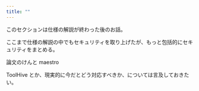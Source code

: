 ```yaml
---
title: ""
---
```



このセクションは仕様の解説が終わった後のお話。

ここまで仕様の解説の中でもセキュリティを取り上げたが、もっと包括的にセキュリティをまとめる。

論文のけんと maestro



ToolHive とか、現実的に今だとどう対応すべきか、については言及しておきたい。